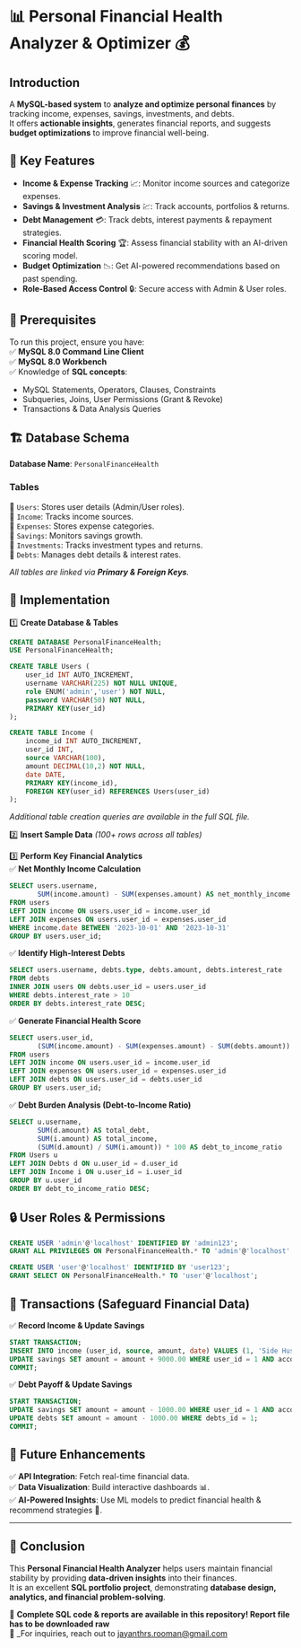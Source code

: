 # 📊 Personal Financial Health Analyzer & Optimizer 💰

## Introduction  
A **MySQL-based system** to **analyze and optimize personal finances** by tracking income, expenses, savings, investments, and debts.  
It offers **actionable insights**, generates financial reports, and suggests **budget optimizations** to improve financial well-being.

## 🚀 Key Features  
- **Income & Expense Tracking** 📈: Monitor income sources and categorize expenses.  
- **Savings & Investment Analysis** 💹: Track accounts, portfolios & returns.  
- **Debt Management** 💳: Track debts, interest payments & repayment strategies.  
- **Financial Health Scoring** 🏆: Assess financial stability with an AI-driven scoring model.  
- **Budget Optimization** 📉: Get AI-powered recommendations based on past spending.  
- **Role-Based Access Control** 🔒: Secure access with Admin & User roles.

## 📌 Prerequisites  
To run this project, ensure you have:  
✅ **MySQL 8.0 Command Line Client**  
✅ **MySQL 8.0 Workbench**  
✅ Knowledge of **SQL concepts**:  
   - MySQL Statements, Operators, Clauses, Constraints  
   - Subqueries, Joins, User Permissions (Grant & Revoke)  
   - Transactions & Data Analysis Queries  

## 🏗 Database Schema  
**Database Name**: `PersonalFinanceHealth`  
### **Tables**  
📌 `Users`: Stores user details (Admin/User roles).  
📌 `Income`: Tracks income sources.  
📌 `Expenses`: Stores expense categories.  
📌 `Savings`: Monitors savings growth.  
📌 `Investments`: Tracks investment types and returns.  
📌 `Debts`: Manages debt details & interest rates.  

_All tables are linked via **Primary & Foreign Keys**._

## 🔧 Implementation  
1️⃣ **Create Database & Tables**  
```sql
CREATE DATABASE PersonalFinanceHealth;
USE PersonalFinanceHealth;

CREATE TABLE Users (
    user_id INT AUTO_INCREMENT,
    username VARCHAR(225) NOT NULL UNIQUE,
    role ENUM('admin','user') NOT NULL,
    password VARCHAR(50) NOT NULL,
    PRIMARY KEY(user_id)
);

CREATE TABLE Income (
    income_id INT AUTO_INCREMENT,
    user_id INT,
    source VARCHAR(100),
    amount DECIMAL(10,2) NOT NULL,
    date DATE,
    PRIMARY KEY(income_id),
    FOREIGN KEY(user_id) REFERENCES Users(user_id)
);
```
_Additional table creation queries are available in the full SQL file._

2️⃣ **Insert Sample Data** _(100+ rows across all tables)_

3️⃣ **Perform Key Financial Analytics**  
✅ **Net Monthly Income Calculation**  
```sql
SELECT users.username, 
       SUM(income.amount) - SUM(expenses.amount) AS net_monthly_income
FROM users
LEFT JOIN income ON users.user_id = income.user_id
LEFT JOIN expenses ON users.user_id = expenses.user_id
WHERE income.date BETWEEN '2023-10-01' AND '2023-10-31'
GROUP BY users.user_id;
```

✅ **Identify High-Interest Debts**  
```sql
SELECT users.username, debts.type, debts.amount, debts.interest_rate
FROM debts
INNER JOIN users ON debts.user_id = users.user_id
WHERE debts.interest_rate > 10
ORDER BY debts.interest_rate DESC;
```

✅ **Generate Financial Health Score**  
```sql
SELECT users.user_id, 
       (SUM(income.amount) - SUM(expenses.amount) - SUM(debts.amount)) / SUM(income.amount) * 100 AS score
FROM users
LEFT JOIN income ON users.user_id = income.user_id
LEFT JOIN expenses ON users.user_id = expenses.user_id
LEFT JOIN debts ON users.user_id = debts.user_id
GROUP BY users.user_id;
```

✅ **Debt Burden Analysis (Debt-to-Income Ratio)**  
```sql
SELECT u.username,
       SUM(d.amount) AS total_debt,
       SUM(i.amount) AS total_income,
       (SUM(d.amount) / SUM(i.amount)) * 100 AS debt_to_income_ratio
FROM Users u
LEFT JOIN Debts d ON u.user_id = d.user_id
LEFT JOIN Income i ON u.user_id = i.user_id
GROUP BY u.user_id
ORDER BY debt_to_income_ratio DESC;
```

## 🔒 User Roles & Permissions  
```sql
CREATE USER 'admin'@'localhost' IDENTIFIED BY 'admin123';
GRANT ALL PRIVILEGES ON PersonalFinanceHealth.* TO 'admin'@'localhost' WITH GRANT OPTION;

CREATE USER 'user'@'localhost' IDENTIFIED BY 'user123';
GRANT SELECT ON PersonalFinanceHealth.* TO 'user'@'localhost';
```

## 🔄 Transactions (Safeguard Financial Data)  
✅ **Record Income & Update Savings**  
```sql
START TRANSACTION;
INSERT INTO income (user_id, source, amount, date) VALUES (1, 'Side Hustle', 9000.00, '2023-10-11');
UPDATE savings SET amount = amount + 9000.00 WHERE user_id = 1 AND account_type = 'Emergency Fund';
COMMIT;
```

✅ **Debt Payoff & Update Savings**  
```sql
START TRANSACTION;
UPDATE savings SET amount = amount - 1000.00 WHERE user_id = 1 AND account_type = 'Emergency Fund';
UPDATE debts SET amount = amount - 1000.00 WHERE debts_id = 1;
COMMIT;
```

## 📌 Future Enhancements  
✅ **API Integration**: Fetch real-time financial data.  
✅ **Data Visualization**: Build interactive dashboards 📊.  
✅ **AI-Powered Insights**: Use ML models to predict financial health & recommend strategies 🤖.  

---

## 🎯 Conclusion  
This **Personal Financial Health Analyzer** helps users maintain financial stability by providing **data-driven insights** into their finances.  
It is an excellent **SQL portfolio project**, demonstrating **database design, analytics, and financial problem-solving**.  

📝 **Complete SQL code & reports are available in this repository! Report file has to be downloaded raw**  
📩 _For inquiries, reach out to jayanthrs.rooman@gmail.com
```
